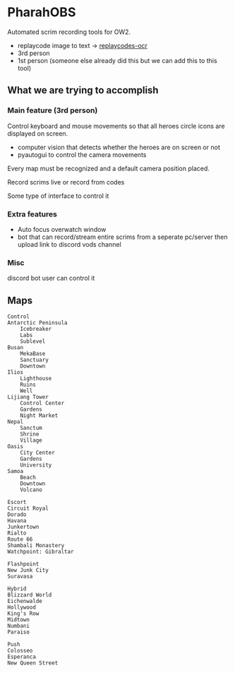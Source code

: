 # PharahOBS
Automated scrim recording tools for OW2.

- replaycode image to text -> [replaycodes-ocr](https://github.com/afnleaf/PharahOBS/tree/main/replaycode-ocr)
- 3rd person
- 1st person (someone else already did this but we can add this to this tool)

## What we are trying to accomplish

### Main feature (3rd person)
Control keyboard and mouse movements so that all heroes circle icons are displayed on screen.
- computer vision that detects whether the heroes are on screen or not
- pyautogui to control the camera movements

Every map must be recognized and a default camera position placed. 

Record scrims live or record from codes

Some type of interface to control it


### Extra features
- Auto focus overwatch window
- bot that can record/stream entire scrims from a seperate pc/server then upload link to discord vods channel


### Misc
discord bot
user can control it 





## Maps

```
Control
Antarctic Peninsula
    Icebreaker
    Labs
    Sublevel
Busan
    MekaBase
    Sanctuary
    Downtown
Ilios
    Lighthouse
    Ruins
    Well
Lijiang Tower
    Control Center
    Gardens
    Night Market
Nepal
    Sanctum
    Shrine
    Village
Oasis
    City Center
    Gardens
    University
Samoa
    Beach
    Downtown
    Volcano

Escort
Circuit Royal
Dorado
Havana
Junkertown 
Rialto
Route 66
Shambali Monastery
Watchpoint: Gibraltar

Flashpoint
New Junk City
Suravasa

Hybrid
Blizzard World
Eichenwalde
Hollywood
King's Row
Midtown
Numbani
Paraiso

Push
Colosseo
Esperanca
New Queen Street
```